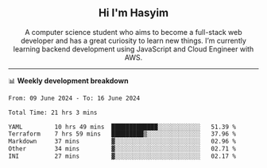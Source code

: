 <h2 align="center">Hi I'm Hasyim</h2>

<p align="center">A computer science student who aims to become a full-stack web developer and has a great curiosity to learn new things. I’m currently learning backend development using JavaScript and Cloud Engineer with AWS.</p>

---

📊 **Weekly development breakdown**

<!--START_SECTION:waka-->

```txt
From: 09 June 2024 - To: 16 June 2024

Total Time: 21 hrs 3 mins

YAML         10 hrs 49 mins  █████████████░░░░░░░░░░░░   51.39 %
Terraform    7 hrs 59 mins   █████████▒░░░░░░░░░░░░░░░   37.96 %
Markdown     37 mins         ▓░░░░░░░░░░░░░░░░░░░░░░░░   02.96 %
Other        34 mins         ▓░░░░░░░░░░░░░░░░░░░░░░░░   02.71 %
INI          27 mins         ▓░░░░░░░░░░░░░░░░░░░░░░░░   02.17 %
```

<!--END_SECTION:waka-->


<!-- - You can reach me on **hasyim11c@gmail.com** -->
